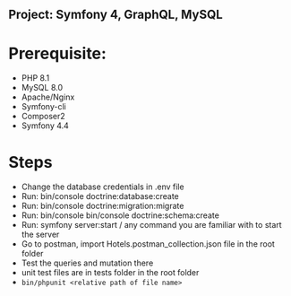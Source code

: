 ## Project: Symfony 4, GraphQL, MySQL
# Prerequisite:
- PHP 8.1
- MySQL 8.0
- Apache/Nginx
- Symfony-cli
- Composer2
- Symfony 4.4

# Steps
- Change the database credentials in .env file
- Run: bin/console doctrine:database:create
- Run: bin/console doctrine:migration:migrate
- Run: bin/console bin/console doctrine:schema:create
- Run: symfony server:start / any command you are familiar with to start the server
- Go to postman, import Hotels.postman_collection.json file in the root folder
- Test the queries and mutation there
- unit test files are in tests folder in the root folder
- ```bin/phpunit <relative path of file name>```
